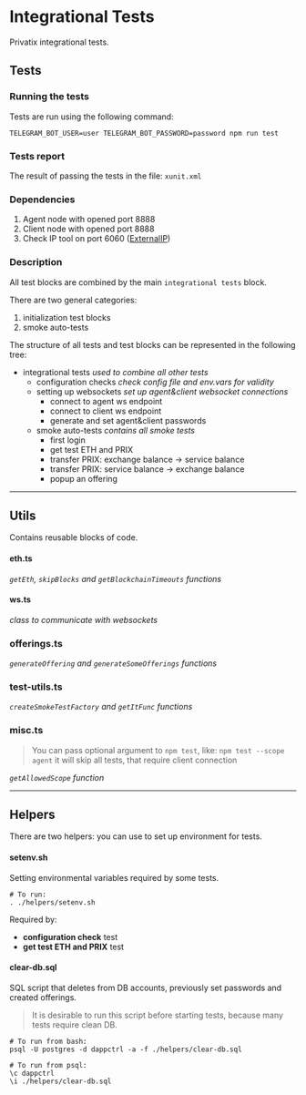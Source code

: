 # Integrational Tests
Privatix integrational tests.

## Tests

### Running the tests
Tests are run using the following command:
```
TELEGRAM_BOT_USER=user TELEGRAM_BOT_PASSWORD=password npm run test
```

### Tests report
The result of passing the tests in the file: `xunit.xml`

### Dependencies
1) Agent node with opened port 8888
2) Client node with opened port 8888
3) Check IP tool on port 6060 ([ExternalIP](https://github.com/Privatix/dapp-exchange/tree/master/tools/externalip))

### Description
All test blocks are combined by the main `integrational tests` block.

There are two general categories:
1) initialization test blocks
2) smoke auto-tests

The structure of all tests and test blocks can be represented in the following tree:
* integrational tests
_used to combine all other tests_ 
  * configuration checks
  _check config file and env.vars for validity_
  * setting up websockets
  _set up agent&client websocket connections_
    * connect to agent ws endpoint
    * connect to client ws endpoint
    * generate and set agent&client passwords
  * smoke auto-tests
  _contains all smoke tests_
    * first login
    * get test ETH and PRIX
    * transfer PRIX: exchange balance → service balance
    * transfer PRIX: service balance → exchange balance
    * popup an offering

***

## Utils
Contains reusable blocks of code.

#### eth.ts
_`getEth`, `skipBlocks` and `getBlockchainTimeouts` functions_
#### ws.ts
_class to communicate with websockets_
### offerings.ts
_`generateOffering` and `generateSomeOfferings` functions_
### test-utils.ts
_`createSmokeTestFactory` and `getItFunc` functions_
### misc.ts
> You can pass optional argument to `npm test`, like:
> `npm test --scope agent`
> it will skip all tests, that require client connection

_`getAllowedScope` function_

***


## Helpers
There are two helpers: you can use to set up environment for tests.

#### setenv.sh 
Setting environmental variables required by some tests.

```
# To run:
. ./helpers/setenv.sh
```

Required by:
- **configuration check** test
- **get test ETH and PRIX** test

#### clear-db.sql 
SQL script that deletes from DB accounts, previously set passwords and created offerings.

> It is desirable to run this script before starting tests, because many tests require clean DB.

```
# To run from bash:
psql -U postgres -d dappctrl -a -f ./helpers/clear-db.sql
```
```
# To run from psql:
\c dappctrl
\i ./helpers/clear-db.sql
```
